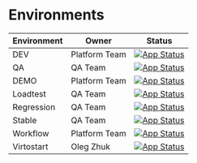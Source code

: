 # Environments

| Environment | Owner            | Status                                                                                                                                                                |
|-------------|------------------|-----------------------------------------------------------------------------------------------------------------------------------------------------------------------|
| DEV         | Platform Team    | [![App Status](https://argo.virtocommerce.cloud/api/badge?name=vcptcore-dev&revision=true)](https://argo.virtocommerce.cloud/applications/vcptcore-dev)               |
| QA          | QA Team          | [![App Status](https://argo.virtocommerce.cloud/api/badge?name=vcptcore-qa&revision=true)](https://argo.virtocommerce.cloud/applications/vcptcore-qa)                 |
| DEMO        | Platform Team    | [![App Status](https://argo.virtocommerce.cloud/api/badge?name=vcptcore-demo&revision=true)](https://argo.virtocommerce.cloud/applications/vcptcore-demo)             |
| Loadtest    | QA Team          | [![App Status](https://argo.virtocommerce.cloud/api/badge?name=vcptcore-loadtest&revision=true)](https://argo.virtocommerce.cloud/applications/vcptcore-loadtest)     |
| Regression  | QA Team          | [![App Status](https://argo.virtocommerce.cloud/api/badge?name=vcptcore-regression&revision=true)](https://argo.virtocommerce.cloud/applications/vcptcore-regression) |
| Stable      | QA Team          | [![App Status](https://argo.virtocommerce.cloud/api/badge?name=vcptcore-stable&revision=true)](https://argo.virtocommerce.cloud/applications/vcptcore-stable)         |
| Workflow    | Platform Team    | [![App Status](https://argo.virtocommerce.cloud/api/badge?name=vcptcore-workflow&revision=true)](https://argo.virtocommerce.cloud/applications/vcptcore-workflow)     |
| Virtostart  | Oleg Zhuk        | [![App Status](https://argo.virtocommerce.cloud/api/badge?name=virtostart-main&revision=true)](https://argo.virtocommerce.cloud/applications/virtostart-main)         |
